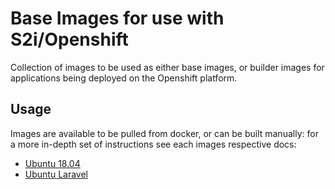 # Base Images for use with S2i/Openshift

Collection of images to be used as either base images, or builder images for applications being deployed on the Openshift platform.

## Usage

Images are available to be pulled from docker, or can be built manually: for a more in-depth set of instructions see each images respective docs:

* [Ubuntu 18.04]('ubuntu18.04/readme.md')
* [Ubuntu Laravel]('ubuntu-laravel-5x/readme.md')